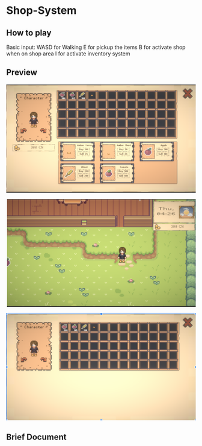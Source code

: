 # Shop-System

## How to play 

Basic input:
    WASD for Walking
    E for pickup the items
    B for activate shop when on shop area
    I for activate inventory system
 
## Preview
![](2023-04-27-04-38-19.png)

![](2023-04-27-04-38-41.png)

![](2023-04-27-04-39-02.png)

## Brief Document
